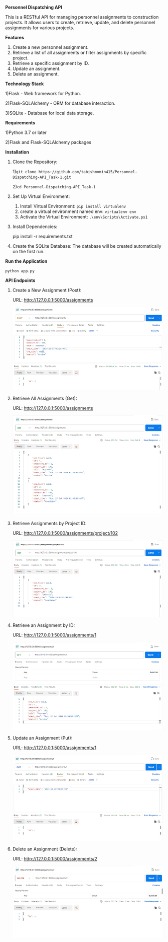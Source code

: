 **Personnel Dispatching API**

This is a RESTful API for managing personnel assignments to construction projects. It allows users to create, retrieve, update, and delete personnel assignments for various projects.

**Features**

1) Create a new personnel assignment.
2) Retrieve a list of all assignments or filter assignments by specific project.
3) Retrieve a specific assignment by ID.
4) Update an assignment.
5) Delete an assignment.

**Technology Stack**

1)Flask - Web framework for Python.

2)Flask-SQLAlchemy - ORM for database interaction.

3)SQLite - Database for local data storage.

**Requirements**

1)Python 3.7 or later

2)Flask and Flask-SQLAlchemy packages

**Installation**
1) Clone the Repository:

    1)``` git clone https://github.com/tabishmomin415/Personnel-Dispatching-API_Task-1.git ```
   
    2)``` cd Personnel-Dispatching-API_Task-1 ```

3) Set Up Virtual Environment:

    1) Install Virtual Environment:
       ```pip install virtualenv ``` 
    2) create a virtual environment named env:
       ```virtualenv env```
    3) Activate the Virtual Environment:
       ```.\env\Scripts\Activate.ps1```

4) Install Dependencies:

    pip install -r requirements.txt

5) Create the SQLite Database: The database will be created automatically on the first run.

**Run the Application**
    
    python app.py

**API Endpoints**

1) Create a New Assignment (Post):

    URL: http://127.0.0.1:5000/assignments

    ![Create a new assignment](image1.png)

2) Retrieve All Assignments (Get):
 
    URL: http://127.0.0.1:5000/assignments

    ![Get all the assignment](image2.png)

3) Retrieve Assignments by Project ID:
 
    URL: http://127.0.0.1:5000/assignments/project/102

    ![Get assignment by project Id](image3.png)

4) Retrieve an Assignment by ID:

    URL: http://127.0.0.1:5000/assignments/1

    ![Get assignment by Id](image4.png)

5) Update an Assignment (Put):

    URL: http://127.0.0.1:5000/assignments/1

    ![Update the assignment](image5.png)

6) Delete an Assignment (Delete):

    URL: http://127.0.0.1:5000/assignments/2

    ![Delete an assignment](image6.png)

